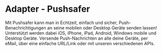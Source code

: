 
# Adapter - Pushsafer

Mit Pushsafer kann man in Echtzeit, einfach und sicher, Push-Benachrichtigungen an seine mobilen oder Desktop Geräte senden lassen! Unterstützt werden dabei iOS, iPhone, iPad, Android, Windows mobile und Desktop Geräte. Versende Push-Nachrichten an alle deine Geräte, per eMail, über eine einfache URL/Link oder mit unseren verschiedenen APIs. <span style="line-height: 1.5;"></span>
